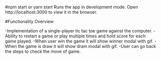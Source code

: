 #npm start or yarn start
Runs the app in development mode.
Open http://localhost:3000 to view it in the browser.

#Functionality Overview

-Implementation of a single-player tic tac toe game against the
computer.
-Ability to restart a game or play multiple times and hold score for each
game played.
-When user win the game it will show winner modal with gif.
-When the game is draw it will show dram modal with gif.
-User can go back the steps to check the move of game.
